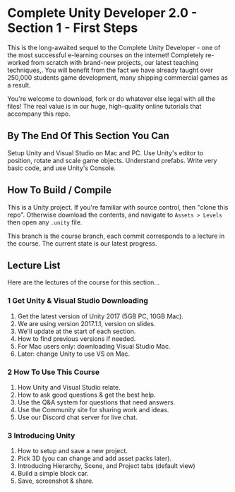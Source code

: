 ﻿# Complete Unity Developer 2.0 - Section 1 - First Steps

This is the long-awaited sequel to the Complete Unity Developer - one of the most successful e-learning courses on the internet! Completely re-worked from scratch with brand-new projects, our latest teaching techniques,. You will benefit from the fact we have already taught over 250,000 students game development, many shipping commercial games as a result.

You're welcome to download, fork or do whatever else legal with all the files! The real value is in our huge, high-quality online tutorials that accompany this repo.

## By The End Of This Section You Can
Setup Unity and Visual Studio on Mac and PC. Use Unity's editor to position, rotate and scale game objects. Understand prefabs.  Write very basic code, and use Unity's Console.

## How To Build / Compile
This is a Unity project. If you're familiar with source control, then "clone this repo". Otherwise download the contents, and navigate to `Assets > Levels` then open any `.unity` file.

This branch is the course branch, each commit corresponds to a lecture in the course. The current state is our latest progress.

## Lecture List
Here are the lectures of the course for this section...

### 1 Get Unity & Visual Studio Downloading
1. Get the latest version of Unity 2017 (5GB PC, 10GB Mac).
2. We are using version 2017.1.1, version on slides.
3. We'll update at the start of each section.
4. How to find previous versions if needed.
5. For Mac users only: downloading Visual Studio Mac.
6. Later: change Unity to use VS on Mac.

### 2 How To Use This Course
1. How Unity and Visual Studio relate.
2. How to ask good questions & get the best help.
3. Use the Q&A system for questions that need answers.
4. Use the Community site for sharing work and ideas.
5. Use our Discord chat server for live chat.

### 3 Introducing Unity
1. How to setup and save a new project.
2. Pick 3D (you can change and add asset packs later).
3. Introducing Hierarchy, Scene, and Project tabs (default view)
4. Build a simple block car.
5. Save, screenshot & share.
